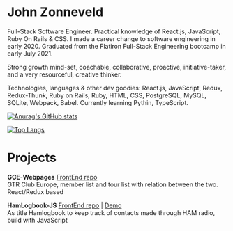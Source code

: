 # John Zonneveld

Full-Stack Software Engineer. Practical knowledge of React.js, JavaScript, Ruby On Rails & CSS. I made a career change to software engineering in early 2020. Graduated from the Flatiron Full-Stack Engineering bootcamp in early July 2021. 

Strong growth mind-set, coachable, collaborative, proactive, initiative-taker, and a very resourceful, creative thinker.

Technologies, languages & other dev goodies: React.js, JavaScript, Redux, Redux-Thunk, Ruby on Rails, Ruby, HTML, CSS, PostgreSQL, MySQL, SQLite,  Webpack, Babel. Currently learning Pythin, TypeScript.

[![Anurag's GitHub stats](https://github-readme-stats.vercel.app/api?username=johnzonneveld)](https://github.com/anuraghazra/github-readme-stats)

[![Top Langs](https://github-readme-stats.vercel.app/api/top-langs/?username=johnzonneveld&layout=compact)](https://github.com/anuraghazra/github-readme-stats)

# Projects

<b>GCE-Webpages</b> [FrontEnd repo](https://github.com/JohnZonneveld/gce-frontend "GCE-Frontend")<br>
GTR Club Europe, member list and tour list with relation between the two. React/Redux based

<b>HamLogbook-JS</b> [FrontEnd repo](https://github.com/johnzonneveld/hamlogbook-js "HamLogbook-JS") | [Demo](https://johnzonneveld.github.io/hamlogbook "HamLogbook demo")<br>
As title Hamlogbook to keep track of contacts made through HAM radio, build with JavaScript



<i class="devicon-javascript-plain colored"></i>
<i class="devicon-mysql-plain colored"></i>
<i class="devicon-postgresql-plain-wordmark colored"></i>
<i class="devicon-ruby-plain-wordmark"></i>
<i class="devicon-rails-plain-wordmark"></i>
<i class="devicon-react-original-wordmark"></i>
<i class="devicon-redux-original"></i>
<i class="devicon-raspberrypi-line-wordmark"></i>
<i class="devicon-linux-plain colored"></i>
<i class="devicon-unix-original"></i>
<i class="devicon-visualstudio-plain"></i>
<i class="devicon-webpack-plain-wordmark"></i>
<link rel="stylesheet" href="https://cdn.jsdelivr.net/gh/devicons/devicon@v2.12.0/devicon.min.css">



